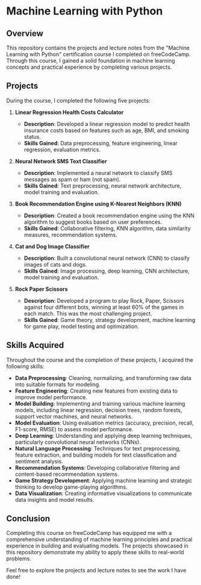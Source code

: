 # Machine Learning with Python

## Overview

This repository contains the projects and lecture notes from the "Machine Learning with Python" certification course I completed on freeCodeCamp. Through this course, I gained a solid foundation in machine learning concepts and practical experience by completing various projects.

## Projects

During the course, I completed the following five projects:

1. **Linear Regression Health Costs Calculator**
   - **Description**: Developed a linear regression model to predict health insurance costs based on features such as age, BMI, and smoking status.
   - **Skills Gained**: Data preprocessing, feature engineering, linear regression, evaluation metrics.

2. **Neural Network SMS Text Classifier**
   - **Description**: Implemented a neural network to classify SMS messages as spam or ham (not spam).
   - **Skills Gained**: Text preprocessing, neural network architecture, model training and evaluation.

3. **Book Recommendation Engine using K-Nearest Neighbors (KNN)**
   - **Description**: Created a book recommendation engine using the KNN algorithm to suggest books based on user preferences.
   - **Skills Gained**: Collaborative filtering, KNN algorithm, data similarity measures, recommendation systems.

4. **Cat and Dog Image Classifier**
   - **Description**: Built a convolutional neural network (CNN) to classify images of cats and dogs.
   - **Skills Gained**: Image processing, deep learning, CNN architecture, model training and evaluation.

5. **Rock Paper Scissors**
   - **Description**: Developed a program to play Rock, Paper, Scissors against four different bots, winning at least 60% of the games in each match. This was the most challenging project.
   - **Skills Gained**: Game theory, strategy development, machine learning for game play, model testing and optimization.

## Skills Acquired

Throughout the course and the completion of these projects, I acquired the following skills:

- **Data Preprocessing**: Cleaning, normalizing, and transforming raw data into suitable formats for modeling.
- **Feature Engineering**: Creating new features from existing data to improve model performance.
- **Model Building**: Implementing and training various machine learning models, including linear regression, decision trees, random forests, support vector machines, and neural networks.
- **Model Evaluation**: Using evaluation metrics (accuracy, precision, recall, F1-score, RMSE) to assess model performance.
- **Deep Learning**: Understanding and applying deep learning techniques, particularly convolutional neural networks (CNNs).
- **Natural Language Processing**: Techniques for text preprocessing, feature extraction, and building models for text classification and sentiment analysis.
- **Recommendation Systems**: Developing collaborative filtering and content-based recommendation systems.
- **Game Strategy Development**: Applying machine learning and strategic thinking to develop game-playing algorithms.
- **Data Visualization**: Creating informative visualizations to communicate data insights and model results.

## Conclusion

Completing this course on freeCodeCamp has equipped me with a comprehensive understanding of machine learning principles and practical experience in building and evaluating models. The projects showcased in this repository demonstrate my ability to apply these skills to real-world problems.

Feel free to explore the projects and lecture notes to see the work I have done!
